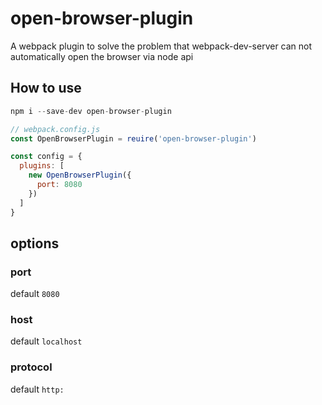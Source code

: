# open-browser-plugin
A webpack plugin to solve the problem that webpack-dev-server can not automatically open the browser via node api

## How to use

```js
npm i --save-dev open-browser-plugin
```

```js
// webpack.config.js
const OpenBrowserPlugin = reuire('open-browser-plugin')

const config = {
  plugins: [
    new OpenBrowserPlugin({
      port: 8080
    })
  ]
}
```


## options
### port

default `8080`

### host

default `localhost`

### protocol

default `http:`

